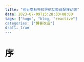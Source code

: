 ```yaml
---
title: "给分类标签和导航功能适配移动端"
date: 2023-07-09T15:28:33+08:00
tags: ["hugo", "blog, "reactive"]
categories: ["博客改造"]
draft: true
---
```


# 序